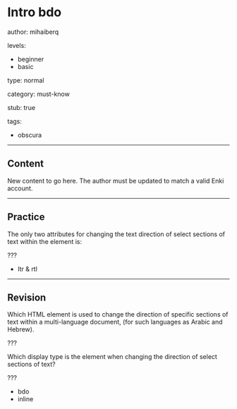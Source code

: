 # Intro bdo
author: mihaiberq

levels:
  - beginner
  - basic

type: normal

category: must-know

stub: true


tags:
  - obscura


---
## Content

New content to go here. The author must be updated to match a valid Enki account.

---
## Practice

The only two attributes for changing the text direction of select sections of text within the <bdo> element is:

???

* ltr & rtl


---
## Revision

Which HTML element is used to change the direction of specific sections of text within a multi-language document, (for such languages as Arabic and Hebrew).

???

Which display type is the <bdo> element when changing the direction of select sections of text?

???
* bdo
* inline
